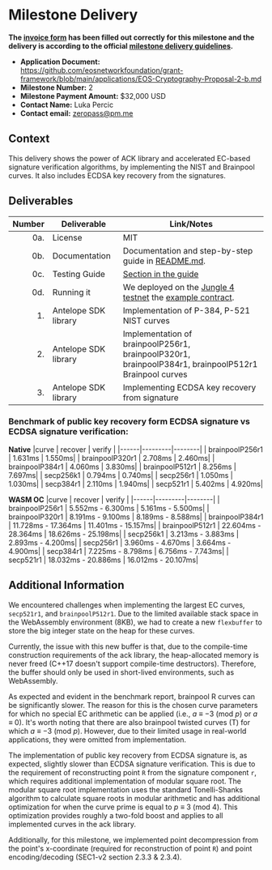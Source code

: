 # Milestone Delivery

**The [invoice form](https://forms.gle/wLuAzXKa9qYrZQob9) has been filled out correctly for this milestone and the delivery is according to the official [milestone delivery guidelines](https://github.com/eosnetworkfoundation/grant-framework/blob/master/docs/milestone-deliverables-guidelines.md).**  

* **Application Document:** https://github.com/eosnetworkfoundation/grant-framework/blob/main/applications/EOS-Cryptography-Proposal-2-b.md
* **Milestone Number:** 2
* **Milestone Payment Amount:** $32,000 USD
* **Contact Name:** Luka Percic
* **Contact email:** zeropass@pm.me

## Context
This delivery shows the power of ACK library and accelerated EC-based signature verification algorithms, by implementing the NIST and Brainpool curves. It also includes ECDSA key recovery from the signatures. 

## Deliverables
| Number | Deliverable | Link/Notes |
| -----: | ----------- | ------------- |
| 0a. | License | MIT |
| 0b. | Documentation | Documentation and step-by-step guide in [README.md](https://github.com/ZeroPass/ack/blob/b8d3ea841d32e1be372c36d0fb57785ec944a218/README.md).  | 
| 0c. | Testing Guide | [Section in the guide](https://github.com/ZeroPass/ack/blob/b8d3ea841d32e1be372c36d0fb57785ec944a218/README.md#algorithm-testing) |
| 0d. | Running it | We deployed on the [Jungle 4 testnet](https://jungle4.eosq.eosnation.io/account/helloeosiock) the [example contract](https://github.com/ZeroPass/ack/blob/b8d3ea841d32e1be372c36d0fb57785ec944a218/examples/helloack).|
| 1. | Antelope SDK library | Implementation of P-384, P-521 NIST curves |
| 2. | Antelope SDK library | Implementation of brainpoolP256r1, brainpoolP320r1, brainpoolP384r1, brainpoolP512r1 Brainpool curves |
| 3. | Antelope SDK library | Implementing ECDSA key recovery from signature |

### Benchmark of public key recovery form ECDSA signature vs ECDSA signature verification:
**Native**
|curve | recover | verify |
|------|---------|--------|
| brainpoolP256r1 | 1.631ms | 1.550ms|
| brainpoolP320r1 | 2.708ms | 2.460ms|
| brainpoolP384r1 | 4.060ms | 3.830ms|
| brainpoolP512r1 | 8.256ms | 7.697ms|
| secp256k1       | 0.794ms | 0.740ms|
| secp256r1       | 1.050ms | 1.030ms|
| secp384r1       | 2.110ms | 1.940ms|
| secp521r1       | 5.402ms | 4.920ms|


**WASM OC**
|curve | recover | verify |
|------|---------|--------|
| brainpoolP256r1 |  5.552ms - 6.300ms | 5.161ms - 5.500ms|
| brainpoolP320r1 |  8.191ms - 9.100ms | 8.189ms - 8.588ms|
| brainpoolP384r1 | 11.728ms - 17.364ms | 11.401ms - 15.157ms|
| brainpoolP512r1 | 22.604ms - 28.364ms | 18.626ms - 25.198ms|
| secp256k1       | 3.213ms - 3.883ms | 2.893ms - 4.200ms|
| secp256r1       | 3.960ms - 4.670ms | 3.664ms - 4.900ms|
| secp384r1       | 7.225ms - 8.798ms | 6.756ms - 7.743ms|
| secp521r1       | 18.032ms - 20.886ms | 16.012ms - 20.107ms|

## Additional Information
We encountered challenges when implementing the largest EC curves, `secp521r1`, and `brainpoolP512r1`. Due to the limited available stack space in the WebAssembly environment (8KB), we had to create a new `flexbuffer` to store the big integer state on the heap for these curves.

Currently, the issue with this new buffer is that, due to the compile-time construction requirements of the ack library, the heap-allocated memory is never freed (C++17 doesn't support compile-time destructors). Therefore, the buffer should only be used in short-lived environments, such as WebAssembly.

As expected and evident in the benchmark report, brainpool R curves can be significantly slower. The reason for this is the chosen curve parameters for which no special EC arithmetic can be applied (i.e., _a_ ≡ −3 (mod _p_) or _a_ ≡ 0).
It's worth noting that there are also brainpool twisted curves (T) for which _a_ ≡ −3 (mod _p_). However, due to their limited usage in real-world applications, they were omitted from implementation.

The implementation of public key recovery from ECDSA signature is, as expected, slightly slower than ECDSA signature verification. This is due to the requirement of reconstructing point `R` from the signature component `r`, which requires additional implementation of modular square root.
The modular square root implementation uses the standard Tonelli-Shanks algorithm to calculate square roots in modular arithmetic and has additional optimization for when the curve prime is equal to _p_ ≡ 3 (mod 4). This optimization provides roughly a two-fold boost and applies to all implemented curves in the ack library.

Additionally, for this milestone, we implemented point decompression from the point's x-coordinate (required for reconstruction of point `R`) and point encoding/decoding (SEC1-v2 section 2.3.3 & 2.3.4).
